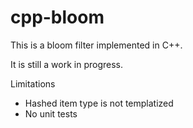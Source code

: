 cpp-bloom
=========

This is a bloom filter implemented in C++.

It is still a work in progress.

Limitations
  - Hashed item type is not templatized
  - No unit tests
